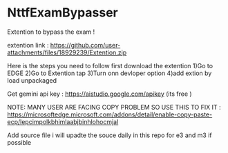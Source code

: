 # NttfExamBypasser
Extention to bypass the exam !




extention link : https://github.com/user-attachments/files/18929239/Extention.zip

Here is the steps you need to follow 
first download the extention 
1)Go to EDGE
2)Go to Extention tap
3)Turn onn devloper option 
4)add extion by load unpackaged

Get gemini api key :
https://aistudio.google.com/apikey  (its free )

NOTE: MANY USER ARE FACING COPY PROBLEM SO USE THIS TO FIX IT : https://microsoftedge.microsoft.com/addons/detail/enable-copy-paste-ecp/lepcimpolkbhimlaabjbinhlohocmjal


Add source file
i will upadte the souce daily in this repo for e3 and m3 if possible

